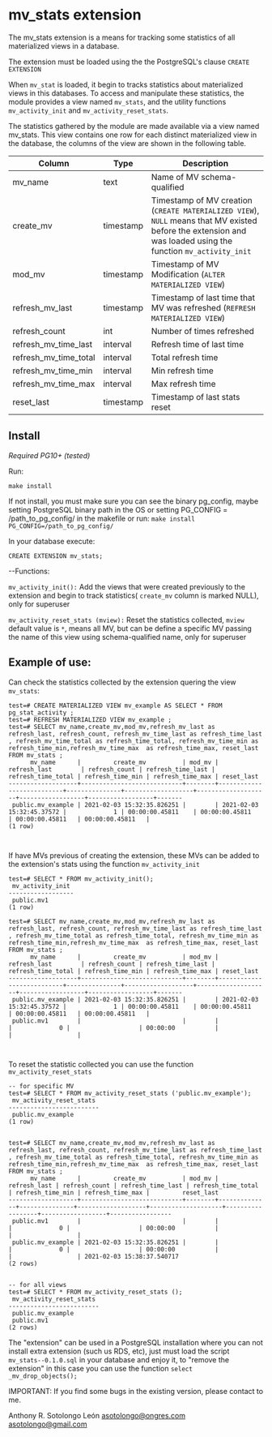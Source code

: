 mv_stats  extension
======================================

The mv_stats extension is a means for tracking some statistics of all materialized views in a database.

The extension  must be loaded using the the PostgreSQL's clause `CREATE EXTENSION` 

When `mv_stat` is loaded, it begin to tracks statistics about  materialized views in this databases. 
To access and manipulate these statistics, the module provides a view named `mv_stats`, and the utility functions `mv_activity_init` and `mv_activity_reset_stats`. 



The statistics gathered by the module are made available via a view named mv_stats. 
This view contains one row for each distinct materialized view in the database, the columns of the view are shown in the following table.

| Column                |      Type     |  Description |
|-----------------------|---------------|--------------|
| mv_name               |  text         |  Name of MV schema-qualified|
| create_mv             |  timestamp    |  Timestamp of MV creation (`CREATE MATERIALIZED VIEW`), `NULL` means that MV existed before the extension and was loaded using the function `mv_activity_init` |
| mod_mv                |  timestamp    |  Timestamp of MV Modification (`ALTER MATERIALIZED VIEW`)  |
| refresh_mv_last       |  timestamp    |  Timestamp of last time that MV was refreshed (`REFRESH MATERIALIZED VIEW`)|
| refresh_count         |  int          |  Number of times refreshed |
| refresh_mv_time_last  |  interval     |  Refresh time of last time |
| refresh_mv_time_total |  interval     |  Total refresh time  |
| refresh_mv_time_min   |  interval     |  Min refresh time  |
| refresh_mv_time_max   |  interval     |  Max refresh time  |
| reset_last            |  timestamp    |  Timestamp of last  stats reset  |



Install
--------
*Required PG10+ (tested)* 


Run: 
```
make install 
```

If not install,  you must make sure you can see the binary pg_config,
maybe setting PostgreSQL binary path in the OS  or setting PG_CONFIG = /path_to_pg_config/  in the makefile 
or run:  `make install  PG_CONFIG=/path_to_pg_config/`

In your database execute: 
```
CREATE EXTENSION mv_stats;
```





--Functions:

`mv_activity_init():` Add the views that were created previously to the extension and begin to track statistics( `create_mv` column is marked NULL), only for superuser

`mv_activity_reset_stats (mview):` Reset the statistics collected, `mview` default value is `*`, means all MV, but can be define a specific MV passing the name of this view using schema-qualified name, only for superuser


Example of use:
--------



Can check the statistics collected by the extension quering the view `mv_stats`:

```
test=# CREATE MATERIALIZED VIEW mv_example AS SELECT * FROM pg_stat_activity ;
test=# REFRESH MATERIALIZED VIEW mv_example ;
test=# SELECT mv_name,create_mv,mod_mv,refresh_mv_last as refresh_last, refresh_count, refresh_mv_time_last as refresh_time_last , refresh_mv_time_total as refresh_time_total, refresh_mv_time_min as refresh_time_min,refresh_mv_time_max  as refresh_time_max, reset_last FROM mv_stats ;
      mv_name      |         create_mv          | mod_mv |       refresh_last        | refresh_count | refresh_time_last | refresh_time_total | refresh_time_min | refresh_time_max | reset_last 
-------------------+----------------------------+--------+---------------------------+---------------+-------------------+--------------------+------------------+------------------+-------
 public.mv_example | 2021-02-03 15:32:35.826251 |        | 2021-02-03 15:32:45.37572 |             1 | 00:00:00.45811    | 00:00:00.45811     | 00:00:00.45811   | 00:00:00.45811   | 
(1 row)



```

If have MVs previous of creating the extension, these MVs can be added to the extension's stats using the function `mv_activity_init`
```
test=# SELECT * FROM mv_activity_init();
 mv_activity_init 
------------------
 public.mv1
(1 row)

test=# SELECT mv_name,create_mv,mod_mv,refresh_mv_last as refresh_last, refresh_count, refresh_mv_time_last as refresh_time_last , refresh_mv_time_total as refresh_time_total, refresh_mv_time_min as refresh_time_min,refresh_mv_time_max  as refresh_time_max, reset_last FROM mv_stats ;
      mv_name      |         create_mv          | mod_mv |       refresh_last        | refresh_count | refresh_time_last | refresh_time_total | refresh_time_min | refresh_time_max | reset_last 
-------------------+----------------------------+--------+---------------------------+---------------+-------------------+--------------------+------------------+------------------+-------
 public.mv_example | 2021-02-03 15:32:35.826251 |        | 2021-02-03 15:32:45.37572 |             1 | 00:00:00.45811    | 00:00:00.45811     | 00:00:00.45811   | 00:00:00.45811   | 
 public.mv1        |                            |        |                           |             0 |                   | 00:00:00           |                  |                  | 

 

```

To reset the statistic collected you can use the function   `mv_activity_reset_stats`
```
-- for specific MV
test=# SELECT * FROM mv_activity_reset_stats ('public.mv_example');
 mv_activity_reset_stats 
-------------------------
 public.mv_example
(1 row)


test=# SELECT mv_name,create_mv,mod_mv,refresh_mv_last as refresh_last, refresh_count, refresh_mv_time_last as refresh_time_last , refresh_mv_time_total as refresh_time_total, refresh_mv_time_min as refresh_time_min,refresh_mv_time_max  as refresh_time_max, reset_last FROM mv_stats ;
      mv_name      |         create_mv          | mod_mv | refresh_last | refresh_count | refresh_time_last | refresh_time_total | refresh_time_min | refresh_time_max |         reset_last         
-------------------+----------------------------+--------+--------------+---------------+-------------------+--------------------+------------------+------------------+-----------------
 public.mv1        |                            |        |              |             0 |                   | 00:00:00           |                  |                  | 
 public.mv_example | 2021-02-03 15:32:35.826251 |        |              |             0 |                   | 00:00:00           |                  |                  | 2021-02-03 15:38:37.540717
(2 rows)


-- for all views 
test=# SELECT * FROM mv_activity_reset_stats ();
 mv_activity_reset_stats 
-------------------------
 public.mv_example
 public.mv1
(2 rows)

```

The "extension" can be used in a PostgreSQL installation where you can not install extra extension (such us RDS, etc), just must load the script `mv_stats--0.1.0.sql` in your database and enjoy it, to "remove the extension" in this case you can use the function `select _mv_drop_objects();` 




IMPORTANT: If you find some bugs in the existing version, please contact to me.

Anthony R. Sotolongo León
asotolongo@ongres.com
asotolongo@gmail.com

